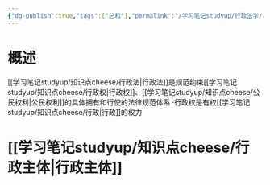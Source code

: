 ```yaml
---
{"dg-publish":true,"tags":["总和"],"permalink":"/学习笔记studyup/行政法学/行政法学/","dgPassFrontmatter":true,"created":"2024-09-12T13:36:03.907+08:00","updated":"2024-09-26T16:01:58.160+08:00"}
---
```


# 概述
[[学习笔记studyup/知识点cheese/行政法\|行政法]]是规范约束[[学习笔记studyup/知识点cheese/行政权\|行政权]]、[[学习笔记studyup/知识点cheese/公民权利\|公民权利]]的具体拥有和行使的法律规范体系
·行政权是有权[[学习笔记studyup/知识点cheese/行政\|行政]]的权力

# [[学习笔记studyup/知识点cheese/行政主体\|行政主体]]
